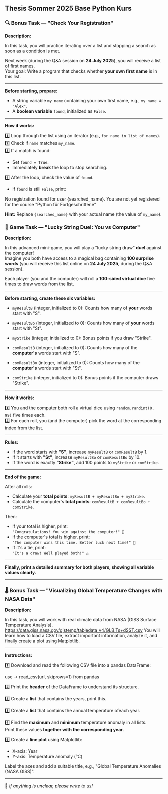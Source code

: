 ## Thesis Sommer 2025 Base Python Kurs

### 🔍 Bonus Task — "Check Your Registration"

**Description:**

In this task, you will practice iterating over a list and stopping a search as soon as a condition is met.

Next week (during the Q&A session on **24 July 2025**), you will receive a list of first names.  
Your goal: Write a program that checks whether **your own first name** is in this list.

---

**Before starting, prepare:**

- A string variable `my_name` containing your own first name, e.g., `my_name = "Alex"`.
- A **boolean variable** `found`, initialized as `False`.

---

**How it works:**

1️⃣ Loop through the list using an iterator (e.g., `for name in list_of_names`).  
2️⃣ Check if `name` matches `my_name`.  
3️⃣ If a match is found:

- Set `found = True`.
- Immediately **break** the loop to stop searching.

4️⃣ After the loop, check the value of `found`.

- If `found` is still `False`, print:

No registration found for user {searched_name}. You are not yet registered for the course "Python für Fortgeschrittene"

**Hint:** Replace `{searched_name}` with your actual name (the value of `my_name`).

### 🎲 Game Task — "Lucky String Duel: You vs Computer"

**Description:**

In this advanced mini-game, you will play a "lucky string draw" **duel** against the computer!  
Imagine you both have access to a magical bag containing **100 surprise words** (you will receive this list online on **24 July 2025**, during the Q&A session).

Each player (you and the computer) will roll a **100-sided virtual dice** five times to draw words from the list.

---

**Before starting, create these six variables:**

- `myResultB` (integer, initialized to 0): Counts how many of **your** words start with "S".
- `myResultBo` (integer, initialized to 0): Counts how many of **your** words start with "St".
- `myStrike` (integer, initialized to 0): Bonus points if you draw "Strike".

- `comResultB` (integer, initialized to 0): Counts how many of the **computer's** words start with "S".
- `comResultBo` (integer, initialized to 0): Counts how many of the **computer's** words start with "St".
- `comStrike` (integer, initialized to 0): Bonus points if the computer draws "Strike".

---

**How it works:**

1️⃣ You and the computer both roll a virtual dice using `random.randint(0, 99)` five times each.  
2️⃣ For each roll, you (and the computer) pick the word at the corresponding index from the list.

---

**Rules:**

- If the word starts with **"S"**, increase `myResultB` or `comResultB` by 1.
- If it starts with **"St"**, increase `myResultBo` or `comResultBo` by 10.
- If the word is exactly **"Strike"**, add 100 points to `myStrike` or `comStrike`.

---

**End of the game:**

After all rolls:

- Calculate your **total points**: `myResultB + myResultBo + myStrike`.
- Calculate the computer's **total points**: `comResultB + comResultBo + comStrike`.

Then:

- If your total is higher, print:  
  `"Congratulations! You win against the computer!" 🎉`
- If the computer's total is higher, print:  
  `"The computer wins this time. Better luck next time!" 🤖`
- If it's a tie, print:  
  `"It's a draw! Well played both!" ⚖️`

---

**Finally, print a detailed summary for both players, showing all variable values clearly.**

---

### 🌡️ Bonus Task — "Visualizing Global Temperature Changes with NASA Data"

**Description:**

In this task, you will work with real climate data from NASA (GISS Surface Temperature Analysis). 
https://data.giss.nasa.gov/gistemp/tabledata_v4/GLB.Ts+dSST.csv
You will learn how to load a CSV file, extract important information, analyze it, and finally create a plot using Matplotlib.

---



**Instructions:**

1️⃣ Download and read the following CSV file into a pandas DataFrame:

use -> read_csv(url, skiprows=1) from pandas

2️⃣ Print the **header** of the DataFrame to understand its structure.

3️⃣ Create a **list** that contains the years, print this.

3️⃣ Create a **list** that contains the annual  temperature ofeach year.

4️⃣ Find the **maximum** and **minimum** temperature anomaly in all lists.  
Print these values **together with the corresponding year**.

5️⃣ Create a **line plot** using Matplotlib:

- X-axis: Year
- Y-axis: Temperature anomaly (°C)

Label the axes and add a suitable title, e.g., "Global Temperature Anomalies (NASA GISS)".

---

💬 *If anything is unclear, please write to us!*

